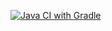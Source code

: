 [![Java CI with Gradle](https://github.com/Katyafreydman/1.1-CI-gradle-/actions/workflows/gradle.yml/badge.svg)](https://github.com/Katyafreydman/1.1-CI-gradle-/actions/workflows/gradle.yml)

